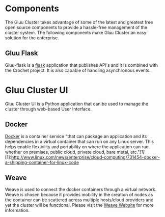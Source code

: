 # Components

The Gluu Cluster takes advantage of some of the latest and greatest free open source components to provide a hassle-free management of the cluster system. The following components make Gluu Cluster an easy solution for the enterprise.

## Gluu Flask

Gluu-flask is a [flask](http://flask.pocoo.org/) application that publishes API's and it is combined with the Crochet project. It is  also capable of handling asynchronous events.

# Gluu Cluster UI

Gluu Cluster UI is a Python application that can be used to manage the cluster through web-based User Interface.

## Docker

[Docker](https://www.docker.com/) is a container service "that can package an application and its dependencies in a virtual container that can run on any Linux server. This helps enable flexibility and portability on where the application can run, whether on premises, public cloud, private cloud, bare metal, etc."<cite>[1]</cite>
[1]:http://www.linux.com/news/enterprise/cloud-computing/731454-docker-a-shipping-container-for-linux-code

## Weave

Weave is used to connect the docker containers through a virtual network. Weave is chosen because it provides mobility in the creation of nodes as the container can be scattered across multiple hosts/cloud providers and yet the cluster will be functional. Please visit the [Weave Website](http://weave.works/) for more information.
